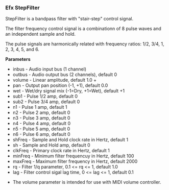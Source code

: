 ### Efx StepFilter

StepFilter is a bandpass filter with "stair-step" control signal.

The filter frequency control signal is a combinationn of 8 pulse waves and
an independent sample and hold.

The pulse signals are harmonically related with frequency ratios:
1/2, 3/4, 1, 2, 3, 4, 5, and 6.

**Parameters**

-    inbus   - Audio input bus (1 channel)              
-    outbus  - Audio output bus (2 channels), default 0
-    volume  - Linear amplitude, default 1.0 +
-    pan     - Output pan position (-1, +1), default 0.0           
-    wet     - Wet/dry signal mix (-1=Dry, +1=Wet), default +1           
-    sub1    - Pulse 1/2 amp, default 0            
-    sub2    - Pulse 3/4 amp, default 0            
-    n1      - Pulse 1 amp, default 1          
-    n2      - Pulse 2 amp, default 0           
-    n3      - Pulse 3 amp, default 0           
-    n4      - Pulse 4 amp, default 0           
-    n5      - Pulse 5 amp, default 0           
-    n6      - Pulse 6 amp, default 0           
-    shFreq  - Sample and Hold clock rate in Hertz, default 1
-    sh      - Sample and Hold amp, default 0
-    clkFreq - Primary clock rate in Hertz, default 1
-    minFreq - Minimum filter frequencuy in Hertz, default 100
-    maxFreq - Maximum filter frequency in Hertz, default 2000
-    rq      - Filter 1/q parameter, 0.1 <= rq <= 1, default 1.0
-    lag     - Filter control sigal lag time, 0 <= lag <= 1, default 0.1

+  The volume parameter is intended for use with MIDI volume controller.